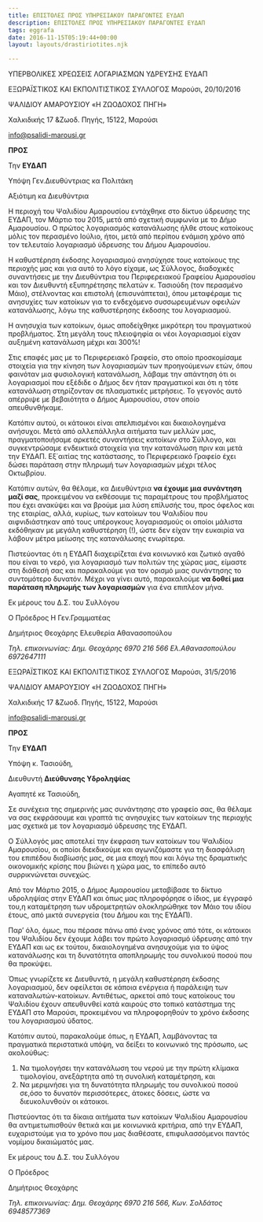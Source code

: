 ```yaml
---
title: ΕΠΙΣΤΟΛΕΣ ΠΡΟΣ ΥΠΗΡΕΣΙΑΚΟΥ ΠΑΡΑΓΟΝΤΕΣ ΕΥΔΑΠ
description: ΕΠΙΣΤΟΛΕΣ ΠΡΟΣ ΥΠΗΡΕΣΙΑΚΟΥ ΠΑΡΑΓΟΝΤΕΣ ΕΥΔΑΠ
tags: eggrafa
date: 2016-11-15T05:19:44+00:00
layout: layouts/drastiriotites.njk

---
```


ΥΠΕΡΒΟΛΙΚΕΣ ΧΡΕΩΣΕΙΣ ΛΟΓΑΡΙΑΣΜΩΝ ΥΔΡΕΥΣΗΣ ΕΥΔΑΠ

<!-- excerpt -->

ΕΞΩΡΑΪΣΤΙΚΟΣ ΚΑΙ ΕΚΠΟΛΙΤΙΣΤΙΚΟΣ ΣΥΛΛΟΓΟΣ Μαρούσι, 20/10/2016

ΨΑΛΙΔΙΟΥ ΑΜΑΡΟΥΣΙΟΥ «Η ΖΩΟΔΟΧΟΣ ΠΗΓΗ»

Χαλκιδικής 17 &amp;Ζωοδ. Πηγής, 15122, Μαρούσι

<info@psalidi-marousi.gr>

**ΠΡΟΣ**

Την **ΕΥΔΑΠ**

Υπόψη Γεν.Διευθύντριας κα Πολιτάκη

Αξιότιμη κα Διευθύντρια

Η περιοχή του Ψαλιδίου Αμαρουσίου εντάχθηκε στο δίκτυο ύδρευσης της ΕΥΔΑΠ, τον Μάρτιο του 2015, μετά από σχετική συμφωνία με το Δήμο Αμαρουσίου. Ο πρώτος λογαριασμός κατανάλωσης ήλθε στους κατοίκους μόλις τον περασμένο Ιούλιο, ήτοι, μετά από περίπου ενάμιση χρόνο από τον τελευταίο λογαριασμό ύδρευσης του Δήμου Αμαρουσίου.

Η καθυστέρηση έκδοσης λογαριασμού ανησύχησε τους κατοίκους της περιοχής μας και για αυτό το λόγο είχαμε, ως Σύλλογος, διαδοχικές συναντήσεις με την Διευθύντρια του Περιφερειακού Γραφείου Αμαρουσίου και τον Διευθυντή εξυπηρέτησης πελατών κ. Τασιούδη (τον περασμένο Μάιο), στέλνοντας και επιστολή (επισυνάπτεται), όπου μεταφέραμε τις ανησυχίες των κατοίκων για το ενδεχόμενο συσσωρευμένων οφειλών κατανάλωσης, λόγω της καθυστέρησης έκδοσης του λογαριασμού.

Η ανησυχία των κατοίκων, όμως αποδείχθηκε μικρότερη του πραγματικού προβλήματος. Στη μεγάλη τους πλειοψηφία οι νέοι λογαριασμοί είχαν αυξημένη κατανάλωση μέχρι και 300%!

Στις επαφές μας με το Περιφερειακό Γραφείο, στο οποίο προσκομίσαμε στοιχεία για την κίνηση των λογαριασμών των προηγούμενων ετών, όπου φαινόταν μια φυσιολογική κατανάλωση, λάβαμε την απάντηση ότι οι λογαριασμοί που εξέδιδε ο Δήμος δεν ήταν πραγματικοί και ότι η τότε κατανάλωση στηρίζονταν σε πλασματικές μετρήσεις. Το γεγονός αυτό απέρριψε με βεβαιότητα ο Δήμος Αμαρουσίου, στον οποίο απευθυνθήκαμε.

Κατόπιν αυτού, οι κάτοικοι είναι απελπισμένοι και δικαιολογημένα ανήσυχοι. Μετά από αλλεπάλληλα αιτήματα των μελλών μας, πραγματοποιήσαμε αρκετές συναντήσεις κατοίκων στο Σύλλογο, και συγκεντρώσαμε ενδεικτικά στοιχεία για την κατανάλωση πριν και μετά την ΕΥΔΑΠ. Εξ΄αιτίας της κατάστασης, το Περιφερειακό Γραφείο έχει δώσει παράταση στην πληρωμή των λογαριασμών μέχρι τέλος Οκτωβρίου.

Κατόπιν αυτών, θα θέλαμε, κα Διευθύντρια **να έχουμε μια συνάντηση μαζί σας**, προκειμένου να εκθέσουμε τις παραμέτρους του προβλήματος που έχει ανακύψει και να βρούμε μια λύση επίλυσής του, προς όφελος και της εταιρίας, αλλά, κυρίως, των κατοίκων του Ψαλιδίου που αιφνιδιάστηκαν από τους υπέρογκους λογαριασμούς οι οποίοι μάλιστα εκδόθηκαν με μεγάλη καθυστέρηση (!), ώστε δεν είχαν την ευκαιρία να λάβουν μέτρα μείωσης της κατανάλωσης ενωρίτερα.

Πιστεύοντας ότι η ΕΥΔΑΠ διαχειρίζεται ένα κοινωνικό και ζωτικό αγαθό που είναι το νερό, για λογαριασμό των πολιτών της χώρας μας, είμαστε στη διάθεσή σας και παρακαλούμε για τον ορισμό μιας συνάντησης το συντομότερο δυνατόν. Μέχρι να γίνει αυτό, παρακαλούμε **να δοθεί μια παράταση πληρωμής των λογαριασμών** για ένα επιπλέον μήνα.

Εκ μέρους του Δ.Σ. του Συλλόγου

Ο Πρόεδρος Η Γεν.Γραμματέας

Δημήτριος Θεοχάρης Ελευθερία Αθανασοπούλου

_Τηλ. επικοινωνίας: Δημ. Θεοχάρης 6970 216 566 Ελ.Αθανασοπούλου 6972647111_

ΕΞΩΡΑΪΣΤΙΚΟΣ ΚΑΙ ΕΚΠΟΛΙΤΙΣΤΙΚΟΣ ΣΥΛΛΟΓΟΣ Μαρούσι, 31/5/2016

ΨΑΛΙΔΙΟΥ ΑΜΑΡΟΥΣΙΟΥ «Η ΖΩΟΔΟΧΟΣ ΠΗΓΗ»

Χαλκιδικής 17 &amp;Ζωοδ. Πηγής, 15122, Μαρούσι

<info@psalidi-marousi.gr>

**ΠΡΟΣ**

Την **ΕΥΔΑΠ**

Υπόψη κ. Τασιούδη,

Διευθυντή **Διεύθυνσης Υδροληψίας**

Αγαπητέ κε Τασιούδη,

Σε συνέχεια της σημερινής μας συνάντησης στο γραφείο σας, θα θέλαμε να σας εκφράσουμε και γραπτά τις ανησυχίες των κατοίκων της περιοχής μας σχετικά με τον λογαριασμό ύδρευσης της ΕΥΔΑΠ.

Ο Σύλλογός μας αποτελεί την έκφραση των κατοίκων του Ψαλιδίου Αμαρουσίου, οι οποίοι διεκδικούμε και αγωνιζόμαστε για τη διασφάλιση του επιπέδου διαβίωσής μας, σε μια εποχή που και λόγω της δραματικής οικονομικής κρίσης που βιώνει η χώρα μας, το επίπεδο αυτό συρρικνώνεται συνεχώς.

Από τον Μάρτιο 2015, ο Δήμος Αμαρουσίου μεταβίβασε το δίκτυο υδροληψίας στην ΕΥΔΑΠ και όπως μας πληροφόρησε ο ίδιος, με έγγραφό του,η καταμέτρηση των υδρομετρητών ολοκληρώθηκε τον Μάιο του ιδίου έτους, από μικτά συνεργεία (του Δήμου και της ΕΥΔΑΠ).

Παρ’ όλο, όμως, που πέρασε πάνω από ένας χρόνος από τότε, οι κάτοικοι του Ψαλιδίου δεν έχουμε λάβει τον πρώτο λογαριασμό ύδρευσης από την ΕΥΔΑΠ και ως εκ τούτου, δικαιολογημένα ανησυχούμε για το ύψος κατανάλωσης και τη δυνατότητα αποπληρωμής του συνολικού ποσού που θα προκύψει.

Όπως γνωρίζετε κε Διευθυντά, η μεγάλη καθυστέρηση έκδοσης λογαριασμού, δεν οφείλεται σε κάποια ενέργεια ή παράλειψη των καταναλωτών-κατοίκων. Αντιθέτως, αρκετοί από τους κατοίκους του Ψαλιδίου έχουν απευθυνθεί κατά καιρούς στο τοπικό κατάστημα της ΕΥΔΑΠ στο Μαρούσι, προκειμένου να πληροφορηθούν το χρόνο έκδοσης του λογαριασμού ύδατος.

Κατόπιν αυτού, παρακαλούμε όπως, η ΕΥΔΑΠ, λαμβάνοντας τα πραγματικά περιστατικά υπόψη, να δείξει το κοινωνικό της πρόσωπο, ως ακολούθως:

1. Να τιμολογήσει την κατανάλωση του νερού με την πρώτη κλίμακα τιμολογίου, ανεξάρτητα από τη συνολική καταμέτρηση, και
2. Να μεριμνήσει για τη δυνατότητα πληρωμής του συνολικού ποσού σε,όσο το δυνατόν περισσότερες, άτοκες δόσεις, ώστε να διευκολυνθούν οι κάτοικοι.

Πιστεύοντας ότι τα δίκαια αιτήματα των κατοίκων Ψαλιδίου Αμαρουσίου θα αντιμετωπισθούν θετικά και με κοινωνικά κριτήρια, από την ΕΥΔΑΠ, ευχαριστούμε για το χρόνο που μας διαθέσατε, επιφυλασσόμενοι παντός νομίμου δικαιώματός μας.

Εκ μέρους του Δ.Σ. του Συλλόγου

Ο Πρόεδρος

Δημήτριος Θεοχάρης

_Τηλ. επικοινωνίας: Δημ. Θεοχάρης 6970 216 566, Κων. Σολδάτος 6948577369_
